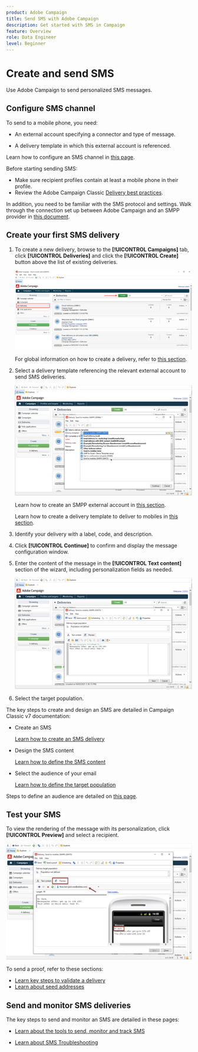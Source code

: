 ```yaml
---
product: Adobe Campaign
title: Send SMS with Adobe Campaign
description: Get started with SMS in Campaign
feature: Overview
role: Data Engineer
level: Beginner
---
```

# Create and send SMS

Use Adobe Campaign to send personalized SMS messages.

## Configure SMS channel

To send to a mobile phone, you need:

* An external account specifying a connector and type of message.

* A delivery template in which this external account is referenced.

Learn how to configure an SMS channel in [this page](sms-set-up.md).

Before starting sending SMS:

* Make sure recipient profiles contain at least a mobile phone in their profile.
* Review the Adobe Campaign Classic [Delivery best practices](../delivery-best-practices.md).

In addition, you need to be familiar with the SMS protocol and settings. Walk through the connection set up between Adobe Campaign and an SMPP provider in [this document](sms-protocol.md).

## Create your first SMS delivery

1. To create a new delivery, browse to the **[!UICONTROL Campaigns]** tab, click **[!UICONTROL Deliveries]** and click the **[!UICONTROL Create]** button above the list of existing deliveries.

   ![](../assets/delivery_step_1.png)

   For global information on how to create a delivery, refer to [this section](../comminication-channels.md).

1. Select a delivery template referencing the relevant external account to send SMS deliveries.

   ![](../assets/sms-template-list.png)
    
    Learn how to create an SMPP external account in [this section](sms-set-up.md#creating-an-smpp-external-account).

    Learn how to create a delivery template to deliver to mobiles in [this section](sms-set-up.md#changing-the-delivery-template).

1. Identify your delivery with a label, code, and description.

1. Click **[!UICONTROL Continue]** to confirm and display the message configuration window.

1. Enter the content of the message in the **[!UICONTROL Text content]** section of the wizard, including personalization fields as needed.

   ![](../assets/sms-content.png)

1. Select the target population.

The key steps to create and design an SMS are detailed in Campaign Classic v7 documentation:

* Create an SMS

    [Learn how to create an SMS delivery](sms-create.md)

* Design the SMS content

    [Learn how to define the SMS content](sms-create.md#defining-the-sms-content)

* Select the audience of your email

   [Learn how to define the target population](../steps-defining-the-target-population.md)

Steps to define an audience are detailed on [this page](../start/audiences.md).

## Test your SMS

To view the rendering of the message with its personalization, click **[!UICONTROL Preview]** and select a recipient.

   ![](../assets/sms-preview.png)

To send a proof, refer to these sections:

* [Learn key steps to validate a delivery](../steps-validating-the-delivery.md)
* [Learn about seed addresses](../about-seed-addresses.html)

## Send and monitor SMS deliveries

The key steps to send and monitor an SMS are detailed in these pages:

* [Learn about the tools to send, monitor and track SMS](sms-send.md)

* [Learn about SMS Troubleshooting](troubleshooting-sms.md)
